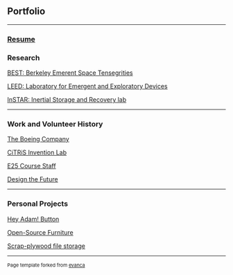 ## Portfolio

---

### [Resume](/pdf/Resume.pdf)

### Research

[BEST: Berkeley Emerent Space Tensegrities](/sample_page)

[LEED: Laboratory for Emergent and Exploratory Devices](/pdf/sample_presentation.pdf)

[InSTAR: Inertial Storage and Recovery lab](http://example.com/)

---

### Work and Volunteer History

[The Boeing Company](http://example.com/)

[CiTRiS Invention Lab](http://example.com/)

[E25 Course Staff](http://example.com/)

[Design the Future](http://example.com/)

---

### Personal Projects 

[Hey Adam! Button](/sample_page)

[Open-Source Furniture](/sample_page)

[Scrap-plywood file storage](/sample_page)

---
<p style="font-size:11px">Page template forked from <a href="https://github.com/evanca/quick-portfolio">evanca</a></p>
<!-- Remove above link if you don't want to attibute -->
